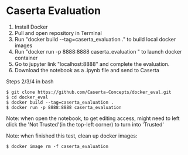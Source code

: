 # Caserta Evaluation

1. Install Docker
2. Pull and open repository in Terminal
3. Run "docker build --tag=caserta_evaluation ." to build local docker images
4. Run "docker run -p 8888:8888 caserta_evaluation " to launch docker container
5. Go to jupyter link "localhost:8888" and complete the evaluation. 
6. Download the notebook as a .ipynb file and send to Caserta

Steps 2/3/4 in bash
```
$ git clone https://github.com/Caserta-Concepts/docker_eval.git
$ cd docker_eval
$ docker build --tag=caserta_evaluation .
$ docker run -p 8888:8888 caserta_evaluation 
```
Note: when open the notebook, to get editing access, might need to left click the 'Not Trusted'(in the top-left corner) to turn into 'Trusted'

Note: when finished this test, clean up docker images:
```buildoutcfg
$ docker image rm -f caserta_evaluation
```